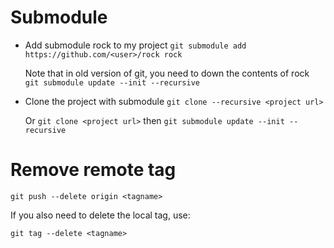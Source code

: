 # Submodule

- Add submodule rock to my project
  `git submodule add https://github.com/<user>/rock rock`
  
  Note that in old version of git, you need to down the contents of rock  
  `git submodule update --init --recursive`

- Clone the project with submodule
  `git clone --recursive <project url>`


  Or `git clone <project url>` then `git submodule update --init --recursive`

# Remove remote tag

  `git push --delete origin <tagname>`

  If you also need to delete the local tag, use:

  `git tag --delete <tagname>`

